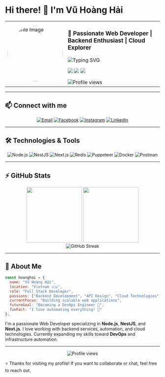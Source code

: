 # Hi there! 👋 I'm Vũ Hoàng Hải

<table>
<tr>
<td width="35%">
<img src="https://scontent.fhan14-3.fna.fbcdn.net/v/t39.30808-6/493327903_4076368756015473_4947804848019579437_n.jpg?_nc_cat=103&ccb=1-7&_nc_sid=833d8c&_nc_ohc=-cTsNebTO1MQ7kNvwEr1lVq&_nc_oc=AdkTD3xb_z8F-9vIE3gYwEec_CS_lGfpik4soGyaOtNsZdqOfSbjv6FUIEeZHocWpHI&_nc_zt=23&_nc_ht=scontent.fhan14-3.fna&_nc_gid=59LwQYAsGTAVwSq86tOodg&oh=00_AfVBunhAUnmsVSIjLvq8nBOVDhbVSZhV3zX7MXgvZ4E4Mg&oe=689E8F09" alt="Profile Image" width="180" style="border-radius: 50%;" />
</td>
<td width="65%">

### 🚀 Passionate Web Developer | Backend Enthusiast | Cloud Explorer

<img src="https://readme-typing-svg.herokuapp.com?font=Fira+Code&weight=500&size=18&pause=1000&color=00D9FF&width=400&lines=Full+Stack+Developer;Node.js+Developer;Learning+NestJS;Aspiring+DevOps+Engineer!" alt="Typing SVG" />

![](https://img.shields.io/badge/🌍_Location-Vietnam-blue?style=flat-square)
![](https://img.shields.io/badge/💼_Role-Full_Stack_Developer-green?style=flat-square)
![](https://img.shields.io/badge/🎯_Goal-DevOps_Engineer-purple?style=flat-square)

<img src="https://komarev.com/ghpvc/?username=Hoanghaaii&color=blueviolet&style=flat-square&label=Profile+Views" alt="Profile views" />

</td>
</tr>
</table>

---

## 📫 Connect with me

<div align="center">

[![Email](https://img.shields.io/badge/Email-haivu04112003@gmail.com-c14438?style=flat&logo=gmail&logoColor=white)](mailto:haivu04112003@gmail.com)
[![Facebook](https://img.shields.io/badge/Facebook-hai.vuhoang.39589-1877F2?style=flat&logo=facebook&logoColor=white)](https://www.facebook.com/hai.vuhoang.39589)
[![Instagram](https://img.shields.io/badge/Instagram-vhhai.90kg-E4405F?style=flat&logo=instagram&logoColor=white)](https://www.instagram.com/vhhai.90kg/)
[![LinkedIn](https://img.shields.io/badge/LinkedIn-Hải_Hoàng-0A66C2?style=flat&logo=linkedin&logoColor=white)](https://www.linkedin.com/in/h%E1%BA%A3i-ho%C3%A0ng-1b6b67289/)

</div>

---

## 🛠️ Technologies & Tools

<div align="center">

![Node.js](https://img.shields.io/badge/Node.js-339933?style=for-the-badge&logo=nodedotjs&logoColor=white)
![NestJS](https://img.shields.io/badge/NestJS-E0234E?style=for-the-badge&logo=nestjs&logoColor=white)
![Next.js](https://img.shields.io/badge/Next.js-000000?style=for-the-badge&logo=nextdotjs&logoColor=white)
![Redis](https://img.shields.io/badge/Redis-DC382D?style=for-the-badge&logo=redis&logoColor=white)
![Puppeteer](https://img.shields.io/badge/Puppeteer-FF7139?style=for-the-badge&logo=puppeteer&logoColor=white)
![Docker](https://img.shields.io/badge/Docker-2496ED?style=for-the-badge&logo=docker&logoColor=white)
![Postman](https://img.shields.io/badge/Postman-FF6C37?style=for-the-badge&logo=postman&logoColor=white)

</div>

---

## ⚡ GitHub Stats

<div align="center">
  <img height="180em" src="https://github-readme-stats.vercel.app/api?username=Hoanghaaii&show_icons=true&theme=radical&count_private=true&hide_title=true" />
  <img height="180em" src="https://github-readme-stats.vercel.app/api/top-langs/?username=Hoanghaaii&layout=compact&theme=radical" />
</div>

<div align="center">
  <img src="https://github-readme-streak-stats.herokuapp.com/?user=Hoanghaaii&theme=radical" alt="GitHub Streak" />
</div>

---

## 🎯 About Me

```javascript
const hoanghai = {
  name: "Vũ Hoàng Hải",
  location: "Vietnam 🇻🇳",
  role: "Full Stack Developer",
  passions: ["Backend Development", "API Design", "Cloud Technologies"],
  currentFocus: "Building scalable web applications",
  futureGoal: "Becoming a DevOps Engineer 🚀",
  funFact: "I love automating everything! 🤖"
};
```

I'm a passionate Web Developer specializing in **Node.js**, **NestJS**, and **Next.js**. I love working with backend services, automation, and cloud technologies. Currently expanding my skills toward **DevOps** and infrastructure automation.

---

<div align="center">
  <img src="https://komarev.com/ghpvc/?username=Hoanghaaii&color=blueviolet&style=flat-square&label=Profile+Views" alt="Profile views" />
</div>

⭐️ Thanks for visiting my profile! If you want to collaborate or chat, feel free to reach out.
